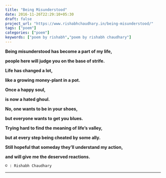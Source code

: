 ```yaml
---
title: "Being Misunderstood"
date: 2016-11-26T22:29:10+05:30
draft: false
project_url: "https://www.rishabhchaudhary.in/being-misunderstood/"
tags: ["poem"]
categories: ["poem"]
keywords: ["poem by rishabh","poem by rishabh chaudhary"]
---
```



**Being misunderstood has become a part of my life,**

**people here will judge you on the base of strife.**

**Life has changed a lot,**

**like a growing money-plant in a pot.**

**Once a happy soul,**

**is now a hated ghoul.**

**No, one wants to be in your shoes,**

**but everyone wants to get you blues.**

**Trying hard to find the meaning of life’s valley,**

**but at every step being cheated by some ally.**

**Still hopeful that someday they’ll understand my action,**

**and will give me the deserved reactions.**


``` 
© : Rishabh Chaudhary 
```

___________________________________________